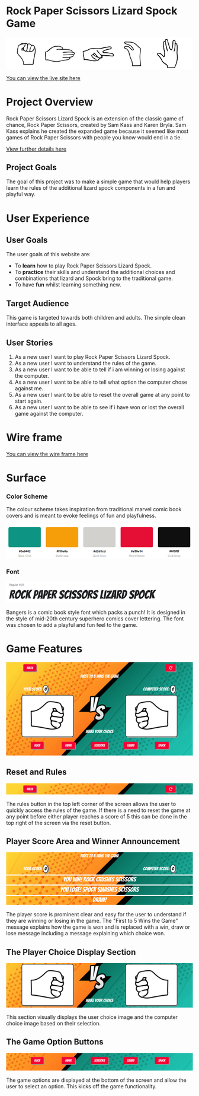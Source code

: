 # Rock Paper Scissors Lizard Spock Game

![Rock Paper Scissors Lizard Spock](docs/readme/readme-header.png)

[You can view the live site here](https://r3b3l-dev.github.io/paper-scissors-rock-lizard-spock/)


# Project Overview

Rock Paper Scissors Lizard Spock is an extension of the classic game of chance, Rock Paper Scissors, created by Sam Kass and Karen Bryla. Sam Kass explains he created the expanded game because it seemed like most games of Rock Paper Scissors with people you know would end in a tie.

[View further details here](https://the-big-bang-theory.com/rock-paper-scissors-lizard-spock/)

## Project Goals

The goal of this project was to make a simple game that would help players learn the rules of the additional lizard spock components in a fun and playful way.

# User Experience

## User Goals

The user goals of this website are:
- To **learn** how to play Rock Paper Scissors Lizard Spock.
- To **practice** their skills and understand the additional choices and combinations that lizard and Spock bring to the traditional game.
- To have **fun** whilst learning something new.

## Target Audience

This game is targeted towards both children and adults. The simple clean interface appeals to all ages.

## User Stories

1. As a new user I want to play Rock Paper Scissors Lizard Spock.
2. As a new user I want to understand the rules of the game.
3. As a new user I want to be able to tell if i am winning or losing against the computer.
4. As a new user I want to be able to tell what option the computer chose against me.
5. As a new user I want to be able to reset the overall game at any point to start again.
6. As a new user I want to be able to see if i have won or lost the overall game against the computer.

# Wire frame
[You can view the wire frame here](docs/wireframes/wireframe.png)

# Surface
### Color Scheme

The colour scheme takes inspiration from traditional marvel comic book covers and is meant to evoke feelings of fun and playfulness.

![](docs/readme/site-palette.png)

### Font

![Rock Paper Scissors Lizard Spock](docs/readme/font-readme.png)

Bangers is a comic book style font which packs a punch! It is designed in the style of mid-20th century superhero comics cover lettering. The font was chosen to add a playful and fun feel to the game.

# Game Features

![](docs/readme/main-screenshot.png)

## Reset and Rules

![](docs/readme/reset-rules.png)

The rules button in the top left corner of the screen allows the user to quickly access the rules of the game. 
If there is a need to reset the game at any point before either player reaches a score of 5 this can be done in the top right of the screen via the reset button.


## Player Score Area and Winner Announcement

![](docs/readme/player-score.png)
![](docs/readme/win-message.png)
![](docs/readme/lose-message.png)
![](docs/readme/draw-message.png)

The player score is prominent clear and easy for the user to understand if they are winning or losing in the game. The "First to 5 Wins the Game" message explains how the game is won and is replaced with a win, draw or lose message including a message explaining which choice won.

## The Player Choice Display Section

![](docs/readme/choice-area.png)

This section visually displays the user choice image and the computer choice image based on their selection.

## The Game Option Buttons

![](docs/readme/game-selection-buttons.png)

The game options are displayed at the bottom of the screen and allow the user to select an option. This kicks off the game functionality.
